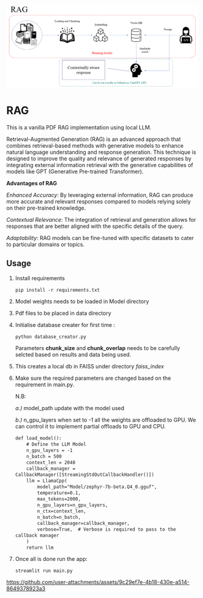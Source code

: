 ![RAG Image](assets/RAG.png)

# RAG
This is a vanilla PDF RAG implementation using local LLM.

Retrieval-Augmented Generation (RAG) is an advanced approach that combines retrieval-based methods with generative models to enhance natural language understanding and response generation. This technique is designed to improve the quality and relevance of generated responses by integrating external information retrieval with the generative capabilities of models like GPT (Generative Pre-trained Transformer).

**Advantages of RAG**

*Enhanced Accuracy*: By leveraging external information, RAG can produce more accurate and relevant responses compared to models relying solely on their pre-trained knowledge.

*Contextual Relevance*: The integration of retrieval and generation allows for responses that are better aligned with the specific details of the query.

*Adaptability*: RAG models can be fine-tuned with specific datasets to cater to particular domains or topics.

## Usage 
1. Install requirements
    ```
    pip install -r requirements.txt
    ```
2. Model weights needs to be loaded in Model directory
3. Pdf files to be placed in data directory
4. 	Initialise database creater for first time :
	```
    python database_creator.py 
    ```
    Parameters **chunk_size** and **chunk_overlap** needs to be carefully selcted based on results and data being used.

5. This creates a local db in FAISS under directory *faiss_index*
6. Make sure the required parameters are changed based on the requirement in main.py.
    
    N.B:

    *a.)* model_path update with the model used
    
    *b.)* n_gpu_layers when set to -1 all the weights are offloaded to GPU. We can control it to implement partial offloads to GPU and CPU.


    ```
    def load_model():
        # Define the LLM Model
        n_gpu_layers = -1
        n_batch = 500
        context_len = 2048
        callback_manager = CallbackManager([StreamingStdOutCallbackHandler()])
        llm = LlamaCpp(
            model_path="Model/zephyr-7b-beta.Q4_0.gguf",
            temperature=0.1,
            max_tokens=2000,
            n_gpu_layers=n_gpu_layers,
            n_ctx=context_len,
            n_batch=n_batch,
            callback_manager=callback_manager,
            verbose=True,  # Verbose is required to pass to the callback manager
        )
        return llm
    ```
7. Once all is done run the app:
    ```
    streamlit run main.py
    ```



https://github.com/user-attachments/assets/9c29ef7e-4b18-430e-a514-8649378923a3

